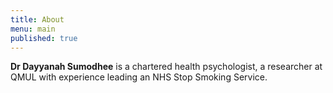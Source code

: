 ```yaml
---
title: About
menu: main
published: true
---
```

**Dr Dayyanah Sumodhee** is a chartered health psychologist, a researcher at QMUL with experience leading an NHS Stop Smoking Service.

